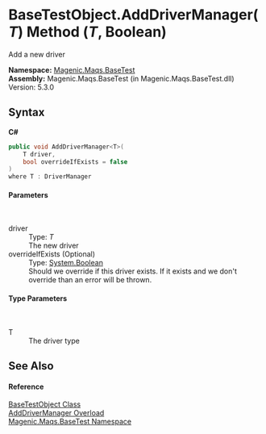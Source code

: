 # BaseTestObject.AddDriverManager(*T*) Method (*T*, Boolean)
 

Add a new driver

**Namespace:**&nbsp;<a href="#/MAQS_5/BaseTest_AUTOGENERATED/Magenic-Maqs-BaseTest_Namespace">Magenic.Maqs.BaseTest</a><br />**Assembly:**&nbsp;Magenic.Maqs.BaseTest (in Magenic.Maqs.BaseTest.dll) Version: 5.3.0

## Syntax

**C#**<br />
``` C#
public void AddDriverManager<T>(
	T driver,
	bool overrideIfExists = false
)
where T : DriverManager

```


#### Parameters
&nbsp;<dl><dt>driver</dt><dd>Type: *T*<br />The new driver</dd><dt>overrideIfExists (Optional)</dt><dd>Type: <a href="http://msdn2.microsoft.com/en-us/library/a28wyd50" target="_blank">System.Boolean</a><br />Should we override if this driver exists. If it exists and we don't override than an error will be thrown.</dd></dl>

#### Type Parameters
&nbsp;<dl><dt>T</dt><dd>The driver type</dd></dl>

## See Also


#### Reference
<a href="#/MAQS_5/BaseTest_AUTOGENERATED/BaseTestObject_Class">BaseTestObject Class</a><br /><a href="#/MAQS_5/BaseTest_AUTOGENERATED/BaseTestObject-AddDriverManager_Method">AddDriverManager Overload</a><br /><a href="#/MAQS_5/BaseTest_AUTOGENERATED/Magenic-Maqs-BaseTest_Namespace">Magenic.Maqs.BaseTest Namespace</a><br />